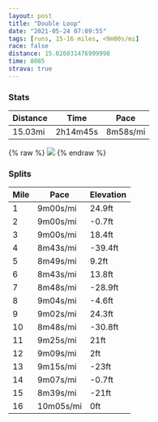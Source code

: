 ```yaml
---
layout: post
title: "Double Loop"
date: "2021-05-24 07:09:55"
tags: [runs, 15-16 miles, <9m00s/mi]
race: false
distance: 15.026031476999998
time: 8085
strava: true
---
```


### Stats

| Distance | Time | Pace |
|----------|------|------|
|15.03mi|2h14m45s|8m58s/mi|

{% raw %}
<img src='https://maps.googleapis.com/maps/api/staticmap?maptype=roadmap&path=enc:wdwwFjfsbM`@JrBcBaAo@i@_AoBs@gBuAzA}DRgBfBcDcAa@Qm@w@q@MoAmBC{B_BOaBqCkAk@{@e@}BcBoBqDy@{AgAaB]_DaCmBe@_BoBSEs@H_Ao@iAwBm@KmBuBUNi@e@iB?}BwAsBcCkCeA]kAn@yBQaCVaHIqAzAeFRcBIaAgAcB}IcFaB_CSaB@oAjAsDIgBsAaDeDeB}BqEqAmAeCqAmAOuBx@cBJuD_DoBsEeD?yGuByBiAeEsFgFaCsCkCs@gCWeCVyFs@_ByE{D}V}OmAW}BP_Dg@eAXcAfAeCC{CkB{BwBwDmF}EHcFw@eBuBu@}Bk@i@e@CcAjAJ`BtA`Ds@|Bc@N}@QwD_E}Aw@oAOoA\eD|Fa@rFc@tBx@rBhAh@nACl@{@XmCz@aArCUlBo@fAHlCxCjAjFfDpBl@z@jAjFtA~BjCpBfEbBdBlBfAlChAbAjED|@b@j@~@vA`G`ClDpE`CrDW~Bu@|AFrBdAlC`DtAlCv@z@n@V`FGdAh@pA`BdCpE~DfEnDnGnAvAtBb@fJMpAfAx@|Dp@v@|ClBfEtAhDhBzDlGpCrC|CtBnAApAw@jDyHd@{CMoBq@{@iG}CeDkDi@qBAoAdAsCLiAy@uDc@s@eCqAcBcBi@mBiAsBqEwAw@D{AdAaCC_C}BwAkD{@mA_CB{FuAmFeD{CyDqGqDwAaBuAsGVmCC}As@aB{FyE_UaN{@UmH[oDlB{Ba@{DuCyFcHgHIoB]eB_A}@}Ak@uBYWkAR[n@Ex@Pz@pAnCChA_A`A}@MaDwCgEoBsB~@{BxDYrAq@jIPr@l@v@pCTx@{DnAeAlGaAbBh@x@z@lBxHlDtAXd@bA|EtA|CfCnBnDdAvB|At@lAh@xBj@j@`A^pEBtA`Cv@hEp@rBxBxBlBhAxAL|A?nH}@lCvArB~C|@dCf@d@p@XlH`@fAtAzCxF|CfCdAvAjAtC~B`DrBt@tHe@zA^l@f@j@lDj@dApCfBjKnEpAbBpAlC`D~D~AhAd@fA`ADd@zBGbAd@DVr@TzBEx@xCH`A~@jCD?`@j@TjBJl@`Av@Aj@~@pB\Jx@fA^~AnBl@P|BpBdBVn@hAP@pAnCnAhAtBjAtBl@nCIrBrCRbAtB`BtBz@f@z@nCtAh@bB`BlABd@y@tAQvAaAr@_ArDK|ANd@hCfBAhBl@qAb@j@[z@TjBo@zCHn@&key=AIzaSyC1MId7bFpkLXNAaYhBSTb8jLyiSqzbDtM&size=800x800&markers=color:yellow|label:S|40.75612,-73.99542&markers=color:green|label:F|40.75593999999997,-73.99667999999996'>
{% endraw %}

### Splits

| Mile | Pace | Elevation |
|------|------|-----------|
|1|9m00s/mi|24.9ft|
|2|9m00s/mi|-0.7ft|
|3|9m00s/mi|18.4ft|
|4|8m43s/mi|-39.4ft|
|5|8m49s/mi|9.2ft|
|6|8m43s/mi|13.8ft|
|7|8m48s/mi|-28.9ft|
|8|9m04s/mi|-4.6ft|
|9|9m02s/mi|24.3ft|
|10|8m48s/mi|-30.8ft|
|11|9m25s/mi|21ft|
|12|9m09s/mi|2ft|
|13|9m15s/mi|-23ft|
|14|9m07s/mi|-0.7ft|
|15|8m39s/mi|-21ft|
|16|10m05s/mi|0ft|
